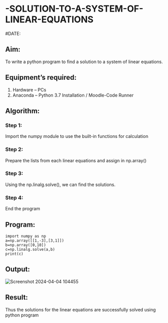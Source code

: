 # -SOLUTION-TO-A-SYSTEM-OF-LINEAR-EQUATIONS
#DATE:
## Aim:
To write a python program to find a solution to a system of linear equations.
## Equipment’s required:
1. 	Hardware – PCs
2. 	Anaconda – Python 3.7 Installation / Moodle-Code Runner
## Algorithm:
### Step 1: 
Import the numpy module to use the built-in functions for calculation
### Step 2: 
Prepare the lists from each linear equations and assign in np.array()
### Step 3: 
Using the np.linalg.solve(), we can find the solutions.
### Step 4: 
End the program
## Program:
```
import numpy as np
a=np.array([[1,-3],[3,1]])
b=np.array([0,10])
c=np.linalg.solve(a,b)
print(c)
```
## Output:
![Screenshot 2024-04-04 104455](https://github.com/Dhanushmukesh/-SOLUTION-TO-A-SYSTEM-OF-LINEAR-EQUATIONS/assets/155508176/31d62311-ec3a-4b42-afd7-fea6cbc124e7)

## Result: 
Thus the solutions for the linear equations are successfully solved using python program

